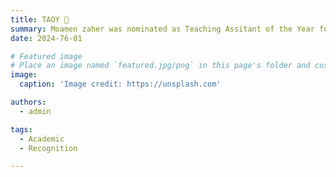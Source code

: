 ```yaml
---
title: TAOY 🎉 
summary: Moamen zaher was nominated as Teaching Assitant of the Year for faculty of Computer Sciences at October University for Modern Sciences and Arts (MSA).
date: 2024-76-01

# Featured image
# Place an image named `featured.jpg/png` in this page's folder and customize its options here.
image:
  caption: 'Image credit: https://unsplash.com'

authors:
  - admin

tags:
  - Academic
  - Recognition

---
```


<!-- I am thrilled to announce that I have successfully passed the Pre-defense seminar for my master's thesis. My thesis explores the application of Human Activity Recognition (HAR) in the context of physical rehabilitation exercises, aiming to provide real-time feedback and assessment. Here are some key aspects of my research:

- **Objective**: The research investigates various machine learning and deep learning techniques, including transfer learning and attention models, to accurately recognize and evaluate physical movements. 🏋️‍♂️
- **Methodology**: By utilizing Kinect and RGB cameras, the study ensures accessibility and cost-effectiveness, making advanced rehabilitation technologies more widely available. 📷
- **Findings**: Through a comparative study of machine learning algorithms, a case study on a newly developed framework for assessing rehabilitation exercises, and an analysis of CNN and RNN algorithms across multiple datasets, the thesis offers comprehensive insights into the effectiveness of different approaches. 📊
- **Contributions**: Additionally, the work includes a study on transfer learning and model fusion techniques to enhance HAR performance. The results contribute to the advancement of real-time monitoring systems, providing valuable support for patients and healthcare professionals in the rehabilitation process. 🚀

I would like to express my gratitude to my supervisors, Assoc. Prof. [Ayman Ezzat](https://www.linkedin.com/in/ayman4/), Dr. [Amr Ghoniem](https://www.linkedin.com/in/amrghoneim), and Dr. [Laila Abdelhamid](https://www.linkedin.com/in/laila-abdelhamid-0714172b2/), for their guidance and support throughout this journey. The Pre-defense seminar was held at Helwan University - Faculty of Computers and Artificial Intelligence (FCAI), located in Ain Helwan, Helwan, Cairo 11795. 🎓

My final master defense is expected to be held in July 2024, and I am looking forward to presenting my research findings and conclusions to the academic community. 📅 -->
